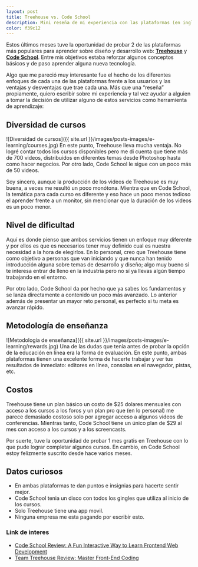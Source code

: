 ```yaml
---
layout: post
title: Treehouse vs. Code School
description: Mini reseña de mi experiencia con las plataformas (en inglés) más populares para aprender sobre diseño y desarrollo web.
color: f39c12
---
```


Estos últimos meses tuve la oportunidad de probar 2 de las plataformas más populares para aprender sobre diseño y desarrollo web: [**Treehouse**](http://teamtreehouse.com/) y [**Code School**](https://www.codeschool.com). Entre mis objetivos estaba reforzar algunos conceptos básicos y de paso aprender alguna nueva tecnología.

Algo que me pareció muy interesante fue el hecho de los diferentes enfoques de cada una de las plataformas frente a los usuarios y las ventajas y desventajas que trae cada una. Más que una “reseña” propiamente, quiero escribir sobre mi experiencia y tal vez ayudar a alguien a tomar la decisión de utilizar alguno de estos servicios como herramienta de aprendizaje:

## Diversidad de cursos
![Diversidad de cursos]({{ site.url }}/images/posts-images/e-learning/courses.jpg)
En este punto, Treehouse lleva mucha ventaja. No logré contar todos los cursos disponibles pero me di cuenta que tiene más de 700 videos, distribuidos en diferentes temas desde Photoshop hasta como hacer negocios. Por otro lado, Code School le sigue con un poco más de 50 videos.

Soy sincero, aunque la producción de los videos de Treehouse es muy buena, a veces me resultó un poco monótona. Mientra que en Code School, la temática para cada curso es diferente y eso hace un poco menos tedioso el aprender frente a un monitor, sin mencionar que la duración de los videos es un poco menor.

## Nivel de dificultad
Aquí es donde pienso que ambos servicios tienen un enfoque muy diferente y por ellos es que es necesarios tener muy definido cual es nuestra necesidad a la hora de elegirlos. En lo personal, creo que Treehouse tiene como objetivo a personas que van iniciando y que nunca han tenido introducción alguna sobre temas de desarrollo y diseño; algo muy bueno sí te interesa entrar de lleno en la industria pero no sí ya llevas algún tiempo trabajando en el entorno.

Por otro lado, Code School da por hecho que ya sabes los fundamentos y se lanza directamente a contenido un poco más avanzado. Lo anterior además de presentar un mayor reto personal, es perfecto si tu meta es avanzar rápido.

## Metodología de enseñanza
![Metodología de enseñanza]({{ site.url }}/images/posts-images/e-learning/rewards.jpg)
Una de las dudas que tenía antes de probar la opción de la educación en línea era la forma de evaluación. En este punto, ambas plataformas tienen una excelente forma de hacerte trabajar y ver tus resultados de inmediato: editores en línea, consolas en el navegador, pistas, etc. 

## Costos
Treehouse tiene un plan básico un costo de $25 dolares mensuales con acceso a los cursos a los foros y un plan pro que (en lo personal) me parece demasiado costoso solo por agregar acceso a algunos vídeos de conferencias. Mientras tanto, Code School tiene un único plan de $29 al mes con acceso a los cursos y a los screencasts.

Por suerte, tuve la oportunidad de probar 1 mes gratis en Treehouse con lo que pude lograr completar algunos cursos. En cambio, en Code School estoy felizmente suscrito desde hace varios meses.

## Datos curiosos
- En ambas plataformas te dan puntos e insignias para hacerte sentir mejor.
- Code School tenia un disco con todos los gingles que utiliza al inicio de los cursos.
- Solo Treehouse tiene una app movil.
- Ninguna empresa me esta pagando por escribir esto.

### Link de interes
- [Code School Review: A Fun Interactive Way to Learn Frontend Web Development](http://www.skilledup.com/learn/programming/code-school-review-learn-web-development/)
- [Team Treehouse Review: Master Front-End Coding](http://www.skilledup.com/learn/programming/team-treehouse-review-master-front-end-coding/)

